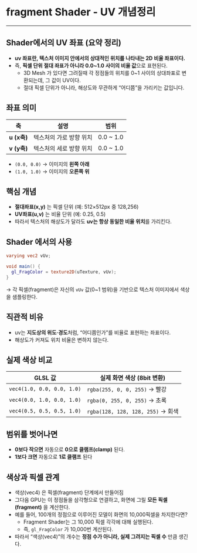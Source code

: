 # fragment Shader - UV 개념정리

---

>

## Shader에서의 UV 좌표 (요약 정리)

- **uv 좌표란, 텍스처 이미지 안에서의 상대적인 위치를 나타내는 2D 비율 좌표이다.**
- 즉, **픽셀 단위 절대 좌표가 아니라 0.0~1.0 사이의 비율 값**으로 표현된다. 
  - 3D Mesh 가 있다면 그려질때 각 정점들의 위치를 0~1 사이의 상대좌표로 변환되는데, 그 값이 UV이다. 
  - 절대 픽셀 단위가 아니라, 해상도와 무관하게 “어디쯤”을 가리키는 값입니다.

## 좌표 의미

| 축          | 설명                    | 범위      |
| ----------- | ----------------------- | --------- |
| **u (x축)** | 텍스처의 가로 방향 위치 | 0.0 ~ 1.0 |
| **v (y축)** | 텍스처의 세로 방향 위치 | 0.0 ~ 1.0 |

- `(0.0, 0.0)` → 이미지의 **왼쪽 아래**
- `(1.0, 1.0)` → 이미지의 **오른쪽 위**

## 핵심 개념

- **절대좌표(x,y)** 는 픽셀 단위 (예: 512×512px 중 128,256)
- **UV좌표(u,v)** 는 비율 단위 (예: 0.25, 0.5)
- 따라서 텍스처의 해상도가 달라도 **uv는 항상 동일한 비율 위치**를 가리킨다. 

## Shader 에서의 사용

```glsl
varying vec2 vUv;

void main() {
  gl_FragColor = texture2D(uTexture, vUv);
}
```

→ 각 픽셀(fragment)은 자신의 `vUv` 값(0~1 범위)을 기반으로 텍스처 이미지에서 색상을 샘플링한다. 

## 직관적 비유

- uv는 **지도상의 위도·경도**처럼, “어디쯤인가”를 비율로 표현하는 좌표이다. 
- 해상도가 커져도 위치 비율은 변하지 않는다. 

## 실제 색상 비교

| GLSL 값                    | 실제 화면 색상 (8bit 변환)        |
| -------------------------- | --------------------------------- |
| `vec4(1.0, 0.0, 0.0, 1.0)` | `rgba(255, 0, 0, 255)` → 빨강     |
| `vec4(0.0, 1.0, 0.0, 1.0)` | `rgba(0, 255, 0, 255)` → 초록     |
| `vec4(0.5, 0.5, 0.5, 1.0)` | `rgba(128, 128, 128, 255)` → 회색 |

## 범위를 벗어나면

- **0보다 작으면** 자동으로 **0으로 클램프(clamp)** 된다. 
- **1보다 크면** 자동으로 **1로 클램프** 된다

## 색상과 픽셀 관계

- 색상(vec4) 은 픽셀(fragment) 단계에서 만들어짐
- 그다음 GPU는 이 정점들을 삼각형으로 연결하고,  화면에 그릴 **모든 픽셀(fragment)** 을 계산한다. 
- 예를 들어,  100개의 정점으로 이루어진 모델이 화면의 10,000픽셀을 차지한다면?
  - Fragment Shader는 그 10,000 픽셀 각각에 대해 실행된다. 
  - 즉, `gl_FragColor` 가 10,000번 계산된다. 
- 따라서 “색상(vec4)”의 개수는 **정점 수가 아니라, 실제 그려지는 픽셀 수** 만큼 생긴다. 
